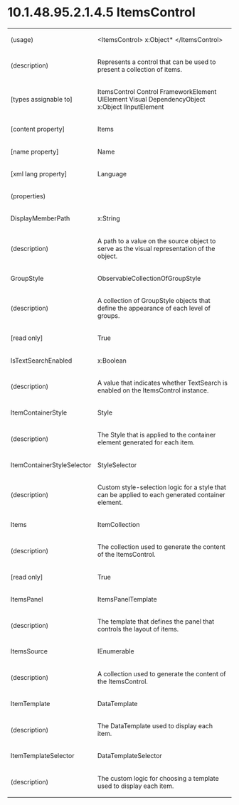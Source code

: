 <html dir="LTR" xmlns:mshelp="http://msdn.microsoft.com/mshelp" xmlns:ddue="http://ddue.schemas.microsoft.com/authoring/2003/5" xmlns:xlink="http://www.w3.org/1999/xlink" xmlns:tool="http://www.microsoft.com/tooltip"><body><input type="hidden" id="userDataCache" class="userDataStyle"><input type="hidden" id="hiddenScrollOffset"><img id="dropDownImage" style="display:none; height:0; width:0;" src="../local/drpdown.gif"><img id="dropDownHoverImage" style="display:none; height:0; width:0;" src="../local/drpdown_orange.gif"><img id="collapseImage" style="display:none; height:0; width:0;" src="../local/collapse.gif"><img id="expandImage" style="display:none; height:0; width:0;" src="../local/exp.gif"><img id="collapseAllImage" style="display:none; height:0; width:0;" src="../local/collall.gif"><img id="expandAllImage" style="display:none; height:0; width:0;" src="../local/expall.gif"><img id="copyImage" style="display:none; height:0; width:0;" src="../local/copycode.gif"><img id="copyHoverImage" style="display:none; height:0; width:0;" src="../local/copycodeHighlight.gif"><div id="header"><h1 class="heading">10.1.48.95.2.1.4.5 ItemsControl</h1></div><div id="mainSection"><div id="mainBody"><div id="allHistory" class="saveHistory" onsave="saveAll()" onload="loadAll()"></div>
			<div id="sectionSection0" class="section" name="collapseableSection"><content xmlns="http://ddue.schemas.microsoft.com/authoring/2003/5" xmlns:wsd="http://wsdev.schemas.microsoft.com/authoring/2008/2" xmlns:msxsl="urn:schemas-microsoft-com:xslt" xmlns:script="urn:script" xmlns:build="urn:build">
				</content></div><div id="sectionSection1" class="section" name="collapseableSection"><content xmlns="http://ddue.schemas.microsoft.com/authoring/2003/5" xmlns:wsd="http://wsdev.schemas.microsoft.com/authoring/2008/2" xmlns:msxsl="urn:schemas-microsoft-com:xslt" xmlns:script="urn:script" xmlns:build="urn:build">
					<p xmlns=""><b></b></p><table class="ProtocolAuthoredTable" xmlns=""><tr>
								<td>
									<p>(usage)</p>
								</td>
								<td>
									<p>&lt;ItemsControl&gt; x:Object* &lt;/ItemsControl&gt;</p>
								</td>
							</tr><tr>
							<td>
								<p>(description)</p>
							</td>
							<td>
								<p>Represents a control that can be used to present a collection of items.</p>
							</td>
						</tr><tr>
							<td>
								<p>[types assignable to]</p>
							</td>
							<td>
								<p>ItemsControl Control FrameworkElement UIElement Visual DependencyObject x:Object IInputElement</p>
							</td>
						</tr><tr>
							<td>
								<p>[content property]</p>
							</td>
							<td>
								<p>Items</p>
							</td>
						</tr><tr>
							<td>
								<p>[name property]</p>
							</td>
							<td>
								<p>Name</p>
							</td>
						</tr><tr>
							<td>
								<p>[xml lang property]</p>
							</td>
							<td>
								<p>Language</p>
							</td>
						</tr><tr>
							<td>
								<p>(properties)</p>
							</td>
							<td>
							</td>
						</tr><tr>
							<td>
								<p>DisplayMemberPath</p>
							</td>
							<td>
								<p>x:String</p>
							</td>
						</tr><tr>
							<td>
								<p>(description)</p>
							</td>
							<td>
								<p>A path to a value on the source object to serve as the visual representation of the object.</p>
							</td>
						</tr><tr>
							<td>
								<p>GroupStyle</p>
							</td>
							<td>
								<p>ObservableCollectionOfGroupStyle</p>
							</td>
						</tr><tr>
							<td>
								<p>(description)</p>
							</td>
							<td>
								<p>A collection of GroupStyle objects that define the appearance of each level of groups.</p>
							</td>
						</tr><tr>
							<td>
								<p>[read only]</p>
							</td>
							<td>
								<p>True</p>
							</td>
						</tr><tr>
							<td>
								<p>IsTextSearchEnabled</p>
							</td>
							<td>
								<p>x:Boolean</p>
							</td>
						</tr><tr>
							<td>
								<p>(description)</p>
							</td>
							<td>
								<p>A value that indicates whether TextSearch is enabled on the ItemsControl instance.</p>
							</td>
						</tr><tr>
							<td>
								<p>ItemContainerStyle</p>
							</td>
							<td>
								<p>Style</p>
							</td>
						</tr><tr>
							<td>
								<p>(description)</p>
							</td>
							<td>
								<p>The Style that is applied to the container element generated for each item.</p>
							</td>
						</tr><tr>
							<td>
								<p>ItemContainerStyleSelector</p>
							</td>
							<td>
								<p>StyleSelector</p>
							</td>
						</tr><tr>
							<td>
								<p>(description)</p>
							</td>
							<td>
								<p>Custom style-selection logic for a style that can be applied to each generated container element.</p>
							</td>
						</tr><tr>
							<td>
								<p>Items</p>
							</td>
							<td>
								<p>ItemCollection</p>
							</td>
						</tr><tr>
							<td>
								<p>(description)</p>
							</td>
							<td>
								<p>The collection used to generate the content of the ItemsControl.</p>
							</td>
						</tr><tr>
							<td>
								<p>[read only]</p>
							</td>
							<td>
								<p>True</p>
							</td>
						</tr><tr>
							<td>
								<p>ItemsPanel</p>
							</td>
							<td>
								<p>ItemsPanelTemplate</p>
							</td>
						</tr><tr>
							<td>
								<p>(description)</p>
							</td>
							<td>
								<p>The template that defines the panel that controls the layout of items.</p>
							</td>
						</tr><tr>
							<td>
								<p>ItemsSource</p>
							</td>
							<td>
								<p>IEnumerable</p>
							</td>
						</tr><tr>
							<td>
								<p>(description)</p>
							</td>
							<td>
								<p>A collection used to generate the content of the ItemsControl.</p>
							</td>
						</tr><tr>
							<td>
								<p>ItemTemplate</p>
							</td>
							<td>
								<p>DataTemplate</p>
							</td>
						</tr><tr>
							<td>
								<p>(description)</p>
							</td>
							<td>
								<p>The DataTemplate used to display each item.</p>
							</td>
						</tr><tr>
							<td>
								<p>ItemTemplateSelector</p>
							</td>
							<td>
								<p>DataTemplateSelector</p>
							</td>
						</tr><tr>
							<td>
								<p>(description)</p>
							</td>
							<td>
								<p>The custom logic for choosing a template used to display each item.</p>
							</td>
						</tr></table>
				</content></div><!--[if gte IE 5]>
			<tool:tip element="languageFilterToolTip" avoidmouse="false"/>
		<![endif]--></div><a name="feedback"></a><span></span></div></body></html>